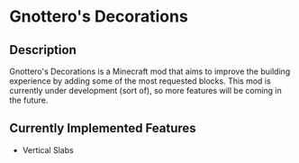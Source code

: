 # Gnottero's Decorations
## Description

Gnottero's Decorations is a Minecraft mod that aims to improve the building experience by adding some of the most requested blocks.
This mod is currently under development (sort of), so more features will be coming in the future.

## Currently Implemented Features

- Vertical Slabs


